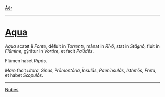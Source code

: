[Āēr](../006-aer.md)

---

# [Aqua](https://www.archive.org/stream/cu31924032499455#page/n50/mode/1up)

*Aqua* scatet ē *Fonte*, dēfluit in *Torrente*, mānat in *Rīvō*, stat in *Stāgnō*, fluit in *Flūmine*, gȳrātur in *Vortice*, et facit *Palūdēs*.

Flūmen habet *Rīpās*.

*Mare* facit *Litora*, *Sinus*, *Prōmontōria*, *Īnsulās*, *Paenīnsulās*, *Isthmōs*, *Freta*, et habet *Scopulōs*.

---

[Nūbēs](../008-nubes.md)
